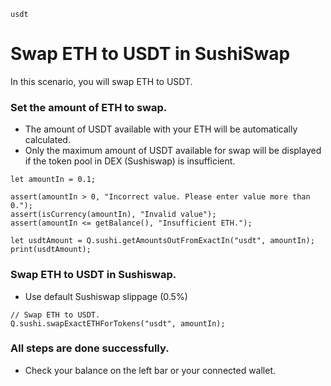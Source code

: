 ```meta-Currency
usdt
```

# Swap ETH to USDT in SushiSwap

In this scenario, you will swap ETH to USDT.

### Set the amount of ETH to swap.

- The amount of USDT available with your ETH will be automatically calculated.
- Only the maximum amount of USDT available for swap will be displayed if the token pool in DEX (Sushiswap) is insufficient.

```input-Dynamic ETH
let amountIn = 0.1;
```

```input-Verify
assert(amountIn > 0, "Incorrect value. Please enter value more than 0.");
assert(isCurrency(amountIn), "Invalid value");
assert(amountIn <= getBalance(), "Insufficient ETH.");
```

```output-Dynamic USDT
let usdtAmount = Q.sushi.getAmountsOutFromExactIn("usdt", amountIn);
print(usdtAmount);
```

### Swap ETH to USDT in Sushiswap.

- Use default Sushiswap slippage (0.5%)

```taster
// Swap ETH to USDT.
Q.sushi.swapExactETHForTokens("usdt", amountIn);
```

### All steps are done successfully.

- Check your balance on the left bar or your connected wallet.
